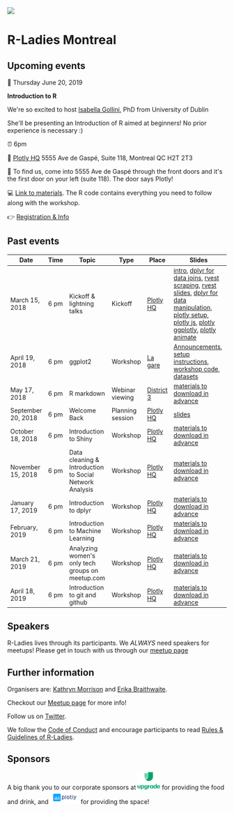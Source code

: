 
<img src="https://github.com/rladies/starter-kit/blob/master/logo/R-LadiesGlobal_RBG_online_LogoWithText_Horizontal.png" data-canonical-src="https://github.com/rladies/starter-kit/blob/master/logo/R-LadiesGlobal_RBG_online_LogoWithText_Horizontal.png" height="100" />

# R-Ladies Montreal

## Upcoming events
:date: Thursday June 20, 2019 

**Introduction to R**

We're so excited to host [Isabella Gollini](https://sites.google.com/site/isabellagollini/), PhD from University of Dublin 

She'll be presenting an Introduction of R aimed at beginners! No prior experience is necessary :) 

:alarm_clock: 6pm

:round_pushpin: [Plotly HQ](https://goo.gl/maps/xCipeSaBddG2)  5555 Ave de Gaspé, Suite 118, Montreal QC H2T 2T3 

:office: To find us, come into 5555 Ave de Gaspé through the front doors and it's the first door on your left (suite 118). 
The door says Plotly!

:computer: [Link to materials](https://github.com/rladies/meetup-presentations_montreal/tree/master/20190620_Intro-To-R). 
The R code contains everything you need to follow along with the workshop. 



:point_right: [Registration & Info](https://www.meetup.com/rladies-montreal/)  

## Past events
| Date  | Time  | Topic  | Type  | Place  | Slides  |
|---|---|---|---|---|---|
| March 15, 2018 | 6 pm  | Kickoff & lightning talks  | Kickoff  | [Plotly HQ](https://goo.gl/maps/xCipeSaBddG2)   | [intro](https://github.com/rladies/meetup-presentations_montreal/blob/master/20180315_Kickoff/rladies_intro.pdf), [dplyr for data joins](https://github.com/rladies/meetup-presentations_montreal/blob/master/20180315_Kickoff/joining.pdf), [rvest scraping](https://github.com/rladies/meetup-presentations_montreal/blob/master/20180315_Kickoff/rvest-scraping.R), [rvest slides](https://github.com/rladies/meetup-presentations_montreal/blob/master/20180315_Kickoff/rvest-slides.pdf), [dplyr for data manipulation](https://github.com/rladies/meetup-presentations_montreal/blob/master/20180315_Kickoff/intro-to-dplyr.md), [plotly setup](https://github.com/rladies/meetup-presentations_montreal/blob/master/20180315_Kickoff/plotly_setup-ex.R), [plotly js](https://github.com/rladies/meetup-presentations_montreal/blob/master/20180315_Kickoff/plotly_js-ex.R), [plotly ggplotly](https://github.com/rladies/meetup-presentations_montreal/blob/master/20180315_Kickoff/plotly_ggplotly-ex.R), [plotly animate](https://github.com/rladies/meetup-presentations_montreal/blob/master/20180315_Kickoff/plotly_animate-ex.R)|
| April 19, 2018 | 6 pm | ggplot2 | Workshop | [La gare](https://goo.gl/maps/Cai6NXkMd5B2) | [Announcements](https://docs.google.com/document/d/1dcwCYhlmb1EDHl-XCbtb_Mcr3yp-tGRluQWhCJ82w5M/edit?usp=sharing), [setup instructions](https://github.com/rladies/meetup-presentations_montreal/blob/master/20180419_ggplot/setup.md), [workshop code](https://github.com/rladies/meetup-presentations_montreal/blob/master/20180419_ggplot/Code/Workshop.R), [datasets](https://github.com/rladies/meetup-presentations_montreal/blob/master/20180419_ggplot/Data) |
| May 17, 2018 | 6 pm | R markdown | Webinar viewing | [District 3](https://goo.gl/maps/hjFywveKB7k) |[materials to download in advance](https://github.com/rstudio/webinars/tree/master/25-Notebooks) |
| September 20, 2018 | 6 pm | Welcome Back |  Planning session |  [Plotly HQ](https://goo.gl/maps/xCipeSaBddG2) | [slides](https://github.com/ErikaBraith/meetup-presentations_montreal/tree/master/20180920_RLadies-welcome) |
| October 18, 2018 | 6 pm | Introduction to Shiny | Workshop |  [Plotly HQ](https://goo.gl/maps/xCipeSaBddG2) | [materials to download in advance](https://github.com/ErikaBraith/meetup-presentations_montreal/tree/master/20181018_shiny) |
| November 15, 2018 | 6 pm | Data cleaning & Introduction to Social Network Analysis | Workshop |  [Plotly HQ](https://goo.gl/maps/xCipeSaBddG2) | [materials to download in advance](https://github.com/ErikaBraith/meetup-presentations_montreal/tree/master/20181115_data-cleaning) |
| January 17, 2019 | 6 pm | Introduction to dplyr | Workshop |  [Plotly HQ](https://goo.gl/maps/xCipeSaBddG2) | [materials to download in advance](https://github.com/ErikaBraith/meetup-presentations_montreal/tree/master/20190117_dplyr) |
| February, 2019 | 6 pm | Introduction to Machine Learning | Workshop |  [Plotly HQ](https://goo.gl/maps/xCipeSaBddG2) | [materials to download in advance](https://github.com/rladies/meetup-presentations_montreal/tree/master/20190221_ML) |
| March 21, 2019 | 6 pm | Analyzing women's only tech groups on meetup.com | Workshop |  [Plotly HQ](https://goo.gl/maps/xCipeSaBddG2) | [materials to download in advance](https://github.com/rladies/meetup-presentations_montreal/tree/master/20190319_women-tech) |
| April 18, 2019 | 6 pm | Introduction to git and github | Workshop |  [Plotly HQ](https://goo.gl/maps/xCipeSaBddG2) | [materials to download in advance](https://github.com/cldougl/rladies-git-intro.git) |


## Speakers
R-Ladies lives through its participants. We *ALWAYS* need speakers for meetups! Please get in touch with us through our [meetup page](https://www.meetup.com/rladies-montreal/)

## Further information
Organisers are: [Kathryn Morrison](https://www.precision-analytics.ca/ourteam/) and [Erika Braithwaite](https://www.precision-analytics.ca/ourteam/).


Checkout our [Meetup page](https://www.meetup.com/rladies-montreal/) for more info!

Follow us on [Twitter](https://twitter.com/RLadiesMTL).

We follow the [Code of Conduct](https://github.com/rladies/starter-kit/wiki/Code-of-Conduct) and encourage participants to read [Rules & Guidelines of R-Ladies](https://github.com/rladies/starter-kit/blob/master/R-Ladies_RulesGuidelines.pdf).

## Sponsors

A big thank you to our corporate sponsors at [<img src="https://github.com/ErikaBraith/meetup-presentations_montreal/blob/master/archived/upgrade_logo.png" height = "40">](https://plot.ly/) for providing the food and drink, and [<img src="https://github.com/ErikaBraith/meetup-presentations_montreal/blob/master/archived/Plotly-logo.png" height = "30">](https://plot.ly/) for providing the space!
